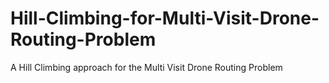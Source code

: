 # Hill-Climbing-for-Multi-Visit-Drone-Routing-Problem
A Hill Climbing approach for the Multi Visit Drone Routing Problem 
